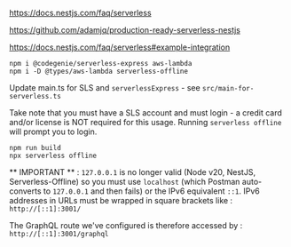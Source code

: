 https://docs.nestjs.com/faq/serverless

https://github.com/adamjq/production-ready-serverless-nestjs

[](https://dev.to/aws-builders/deploy-a-nestjs-api-to-aws-lambda-with-serverless-framework-4poo)



https://docs.nestjs.com/faq/serverless#example-integration


```
npm i @codegenie/serverless-express aws-lambda
npm i -D @types/aws-lambda serverless-offline
```

Update main.ts for SLS and `serverlessExpress` - see `src/main-for-serverless.ts`

Take note that you must have a SLS account and must login - a credit card and/or license is NOT required for this usage.  Running `serverless offline` will prompt you to login.

```
npm run build
npx serverless offline
```

** IMPORTANT ** : `127.0.0.1` is no longer valid (Node v20, NestJS, Serverless-Offline) so you must use `localhost` (which Postman auto-converts to `127.0.0.1` and then fails) or the IPv6 equivalent `::1`.  IPv6 addresses in URLs must be wrapped in square brackets like : `http://[::1]:3001/`

The GraphQL route we've configured is therefore accessed by : `http://[::1]:3001/graphql`